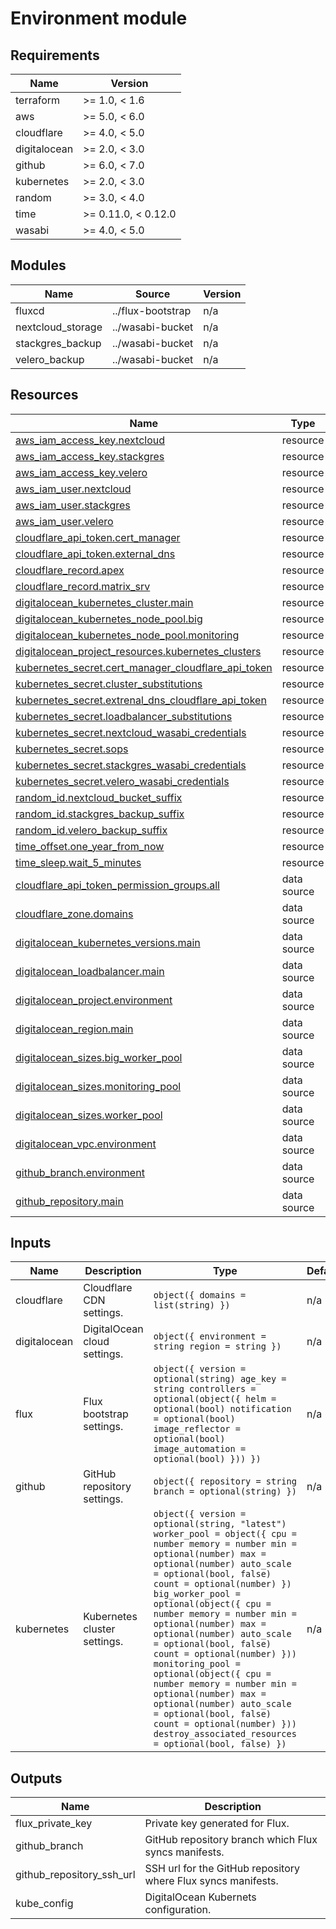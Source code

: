 # Environment module

<!-- BEGIN-TF-DOCS -->

## Requirements

| Name | Version |
|------|---------|
| terraform | >= 1.0, < 1.6 |
| aws | >= 5.0, < 6.0 |
| cloudflare | >= 4.0, < 5.0 |
| digitalocean | >= 2.0, < 3.0 |
| github | >= 6.0, < 7.0 |
| kubernetes | >= 2.0, < 3.0 |
| random | >= 3.0, < 4.0 |
| time | >= 0.11.0, < 0.12.0 |
| wasabi | >= 4.0, < 5.0 |

## Modules

| Name | Source | Version |
|------|--------|---------|
| fluxcd | ../flux-bootstrap | n/a |
| nextcloud\_storage | ../wasabi-bucket | n/a |
| stackgres\_backup | ../wasabi-bucket | n/a |
| velero\_backup | ../wasabi-bucket | n/a |

## Resources

| Name | Type |
|------|------|
| [aws_iam_access_key.nextcloud](https://registry.terraform.io/providers/hashicorp/aws/latest/docs/resources/iam_access_key) | resource |
| [aws_iam_access_key.stackgres](https://registry.terraform.io/providers/hashicorp/aws/latest/docs/resources/iam_access_key) | resource |
| [aws_iam_access_key.velero](https://registry.terraform.io/providers/hashicorp/aws/latest/docs/resources/iam_access_key) | resource |
| [aws_iam_user.nextcloud](https://registry.terraform.io/providers/hashicorp/aws/latest/docs/resources/iam_user) | resource |
| [aws_iam_user.stackgres](https://registry.terraform.io/providers/hashicorp/aws/latest/docs/resources/iam_user) | resource |
| [aws_iam_user.velero](https://registry.terraform.io/providers/hashicorp/aws/latest/docs/resources/iam_user) | resource |
| [cloudflare_api_token.cert_manager](https://registry.terraform.io/providers/cloudflare/cloudflare/latest/docs/resources/api_token) | resource |
| [cloudflare_api_token.external_dns](https://registry.terraform.io/providers/cloudflare/cloudflare/latest/docs/resources/api_token) | resource |
| [cloudflare_record.apex](https://registry.terraform.io/providers/cloudflare/cloudflare/latest/docs/resources/record) | resource |
| [cloudflare_record.matrix_srv](https://registry.terraform.io/providers/cloudflare/cloudflare/latest/docs/resources/record) | resource |
| [digitalocean_kubernetes_cluster.main](https://registry.terraform.io/providers/digitalocean/digitalocean/latest/docs/resources/kubernetes_cluster) | resource |
| [digitalocean_kubernetes_node_pool.big](https://registry.terraform.io/providers/digitalocean/digitalocean/latest/docs/resources/kubernetes_node_pool) | resource |
| [digitalocean_kubernetes_node_pool.monitoring](https://registry.terraform.io/providers/digitalocean/digitalocean/latest/docs/resources/kubernetes_node_pool) | resource |
| [digitalocean_project_resources.kubernetes_clusters](https://registry.terraform.io/providers/digitalocean/digitalocean/latest/docs/resources/project_resources) | resource |
| [kubernetes_secret.cert_manager_cloudflare_api_token](https://registry.terraform.io/providers/hashicorp/kubernetes/latest/docs/resources/secret) | resource |
| [kubernetes_secret.cluster_substitutions](https://registry.terraform.io/providers/hashicorp/kubernetes/latest/docs/resources/secret) | resource |
| [kubernetes_secret.extrenal_dns_cloudflare_api_token](https://registry.terraform.io/providers/hashicorp/kubernetes/latest/docs/resources/secret) | resource |
| [kubernetes_secret.loadbalancer_substitutions](https://registry.terraform.io/providers/hashicorp/kubernetes/latest/docs/resources/secret) | resource |
| [kubernetes_secret.nextcloud_wasabi_credentials](https://registry.terraform.io/providers/hashicorp/kubernetes/latest/docs/resources/secret) | resource |
| [kubernetes_secret.sops](https://registry.terraform.io/providers/hashicorp/kubernetes/latest/docs/resources/secret) | resource |
| [kubernetes_secret.stackgres_wasabi_credentials](https://registry.terraform.io/providers/hashicorp/kubernetes/latest/docs/resources/secret) | resource |
| [kubernetes_secret.velero_wasabi_credentials](https://registry.terraform.io/providers/hashicorp/kubernetes/latest/docs/resources/secret) | resource |
| [random_id.nextcloud_bucket_suffix](https://registry.terraform.io/providers/hashicorp/random/latest/docs/resources/id) | resource |
| [random_id.stackgres_backup_suffix](https://registry.terraform.io/providers/hashicorp/random/latest/docs/resources/id) | resource |
| [random_id.velero_backup_suffix](https://registry.terraform.io/providers/hashicorp/random/latest/docs/resources/id) | resource |
| [time_offset.one_year_from_now](https://registry.terraform.io/providers/hashicorp/time/latest/docs/resources/offset) | resource |
| [time_sleep.wait_5_minutes](https://registry.terraform.io/providers/hashicorp/time/latest/docs/resources/sleep) | resource |
| [cloudflare_api_token_permission_groups.all](https://registry.terraform.io/providers/cloudflare/cloudflare/latest/docs/data-sources/api_token_permission_groups) | data source |
| [cloudflare_zone.domains](https://registry.terraform.io/providers/cloudflare/cloudflare/latest/docs/data-sources/zone) | data source |
| [digitalocean_kubernetes_versions.main](https://registry.terraform.io/providers/digitalocean/digitalocean/latest/docs/data-sources/kubernetes_versions) | data source |
| [digitalocean_loadbalancer.main](https://registry.terraform.io/providers/digitalocean/digitalocean/latest/docs/data-sources/loadbalancer) | data source |
| [digitalocean_project.environment](https://registry.terraform.io/providers/digitalocean/digitalocean/latest/docs/data-sources/project) | data source |
| [digitalocean_region.main](https://registry.terraform.io/providers/digitalocean/digitalocean/latest/docs/data-sources/region) | data source |
| [digitalocean_sizes.big_worker_pool](https://registry.terraform.io/providers/digitalocean/digitalocean/latest/docs/data-sources/sizes) | data source |
| [digitalocean_sizes.monitoring_pool](https://registry.terraform.io/providers/digitalocean/digitalocean/latest/docs/data-sources/sizes) | data source |
| [digitalocean_sizes.worker_pool](https://registry.terraform.io/providers/digitalocean/digitalocean/latest/docs/data-sources/sizes) | data source |
| [digitalocean_vpc.environment](https://registry.terraform.io/providers/digitalocean/digitalocean/latest/docs/data-sources/vpc) | data source |
| [github_branch.environment](https://registry.terraform.io/providers/integrations/github/latest/docs/data-sources/branch) | data source |
| [github_repository.main](https://registry.terraform.io/providers/integrations/github/latest/docs/data-sources/repository) | data source |

## Inputs

| Name | Description | Type | Default | Required |
|------|-------------|------|---------|:--------:|
| cloudflare | Cloudflare CDN settings. | ```object({ domains = list(string) })``` | n/a | yes |
| digitalocean | DigitalOcean cloud settings. | ```object({ environment = string region = string })``` | n/a | yes |
| flux | Flux bootstrap settings. | ```object({ version = optional(string) age_key = string controllers = optional(object({ helm = optional(bool) notification = optional(bool) image_reflector = optional(bool) image_automation = optional(bool) })) })``` | n/a | yes |
| github | GitHub repository settings. | ```object({ repository = string branch = optional(string) })``` | n/a | yes |
| kubernetes | Kubernetes cluster settings. | ```object({ version = optional(string, "latest") worker_pool = object({ cpu = number memory = number min = optional(number) max = optional(number) auto_scale = optional(bool, false) count = optional(number) }) big_worker_pool = optional(object({ cpu = number memory = number min = optional(number) max = optional(number) auto_scale = optional(bool, false) count = optional(number) })) monitoring_pool = optional(object({ cpu = number memory = number min = optional(number) max = optional(number) auto_scale = optional(bool, false) count = optional(number) })) destroy_associated_resources = optional(bool, false) })``` | n/a | yes |

## Outputs

| Name | Description |
|------|-------------|
| flux\_private\_key | Private key generated for Flux. |
| github\_branch | GitHub repository branch which Flux syncs manifests. |
| github\_repository\_ssh\_url | SSH url for the GitHub repository where Flux syncs manifests. |
| kube\_config | DigitalOcean Kubernets configuration. |

<!-- END-TF-DOCS ---->
